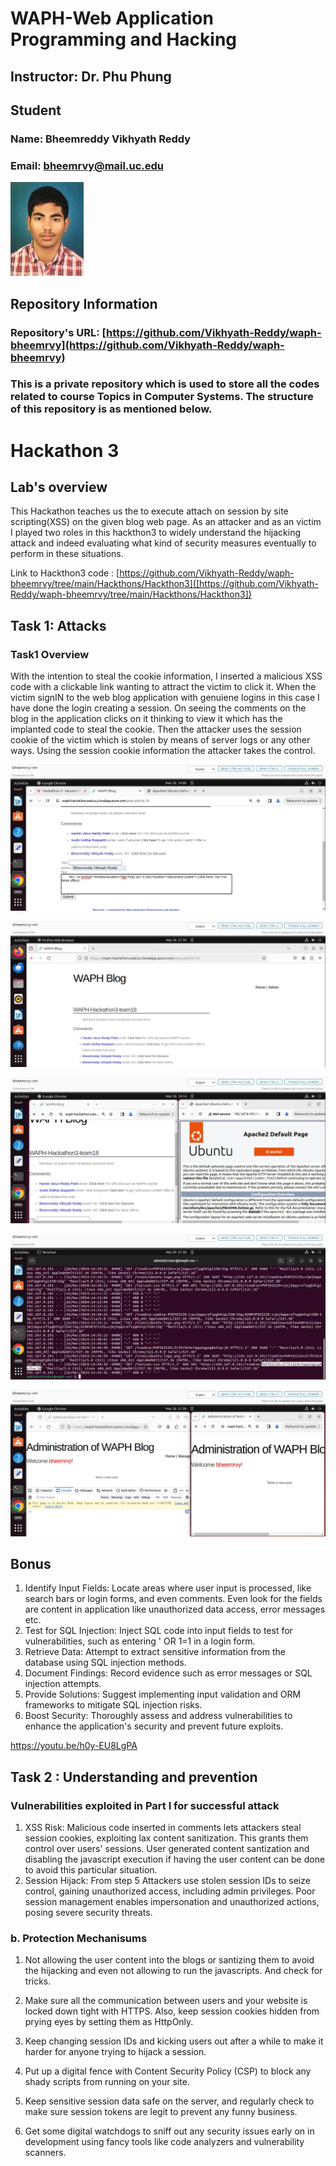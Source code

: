 # WAPH-Web Application Programming and Hacking

## Instructor: Dr. Phu Phung

## Student

### Name: Bheemreddy Vikhyath Reddy
### Email: bheemrvy@mail.uc.edu

![Vikhyath's Headshot](Images/headshots.jpg)

## Repository Information
### Repository's URL: [https://github.com/Vikhyath-Reddy/waph-bheemrvy](https://github.com/Vikhyath-Reddy/waph-bheemrvy)
### This is a private repository which is used to store all the codes related to course Topics in Computer Systems. The structure of this repository is as mentioned below.

# Hackathon 3 

## Lab's overview

This Hackathon teaches us the to execute attach on session by site scripting(XSS) on the given blog web page. As an attacker and as an victim I played two roles in this hackthon3 to widely understand the hijacking attack and indeed evaluating what kind of security measures eventually to perform in these situations.

Link to Hackthon3 code : [https://github.com/Vikhyath-Reddy/waph-bheemrvy/tree/main/Hackthons/Hackthon3]([https://github.com/Vikhyath-Reddy/waph-bheemrvy/tree/main/Hackthons/Hackthon3])

## Task 1: Attacks

### Task1 Overview 

With the intention to steal the cookie information, I inserted a malicious XSS code with a clickable link wanting to attract the victim to click it. When the victim signIN to the web blog application with genuiene logins in this case I have done the login creating a session. On seeing the comments on the blog in the application clicks on it thinking to view it which has the implanted code to steal the cookie. Then the attacker uses the session cookie of the victim which is stolen by means of server logs or any other ways. Using the session cookie information the attacker takes the control.

![XSS Code Injection](Images/figure1.jpg) 

![Malicious Command](Images/figure2.jpg)

![After XSS Code Injection](Images/figure3.jpg)

![Logs](Images/figure4.jpg)

![Successful Login](Images/figure5.jpg)

## Bonus

1. Identify Input Fields: Locate areas where user input is processed, like search bars or login forms, and even comments. Even look for the fields are content in application like unauthorized data access, error messages etc.
2. Test for SQL Injection: Inject SQL code into input fields to test for vulnerabilities, such as entering ' OR 1=1 in a login form.
3. Retrieve Data: Attempt to extract sensitive information from the database using SQL injection methods.
4. Document Findings: Record evidence such as error messages or SQL injection attempts.
5. Provide Solutions: Suggest implementing input validation and ORM frameworks to mitigate SQL injection risks.
6. Boost Security: Thoroughly assess and address vulnerabilities to enhance the application's security and prevent future exploits.

https://youtu.be/h0y-EU8LgPA

## Task 2 : Understanding and prevention

### Vulnerabilities exploited in Part I for successful attack

1. XSS Risk: Malicious code inserted in comments lets attackers steal session cookies, exploiting lax content sanitization. This grants them control over users' sessions. User generated content santization and disabling the javascript execution if having the user content can be done to avoid this particular situation.
2. Session Hijack: From step 5 Attackers use stolen session IDs to seize control, gaining unauthorized access, including admin privileges. Poor session management enables impersonation and unauthorized actions, posing severe security threats.

### b. Protection Mechanisums

1. Not allowing the user content into the blogs or santizing them to avoid the hijacking and even not allowing to run the javascripts. And check for tricks.

2. Make sure all the communication between users and your website is locked down tight with HTTPS. Also, keep session cookies hidden from prying eyes by setting them as HttpOnly.

3. Keep changing session IDs and kicking users out after a while to make it harder for anyone trying to hijack a session.

4. Put up a digital fence with Content Security Policy (CSP) to block any shady scripts from running on your site.

5. Keep sensitive session data safe on the server, and regularly check to make sure session tokens are legit to prevent any funny business.

6. Get some digital watchdogs to sniff out any security issues early on in development using fancy tools like code analyzers and vulnerability scanners.
